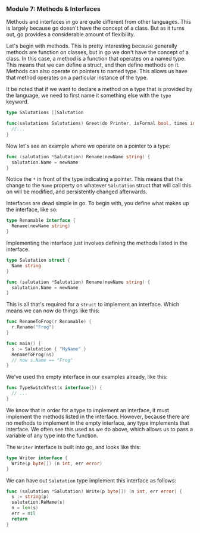 ### Module 7: Methods & Interfaces

Methods and interfaces in go are quite different from other languages. This is largely because go doesn't have the concept of a class. But as it turns out, go provides a considerable amount of flexibility.

Let's begin with methods. This is pretty interesting because generally methods are function on classes, but in go we don't have the concept of a class. In this case, a method is a function that operates on a named type. This means that we can define a struct, and then define methods on it. Methods can also operate on pointers to named type. This allows us have that method operates on a particular instance of the type.

It be noted that if we want to declare a method on a type that is provided by the language, we need to first name it something else with the `type` keyword.
```go
type Salutations []Salutation

func(salutations Salutations) Greet(do Printer, isFormal bool, times int){
  //...
}
```

Now let's see an example where we operate on a pointer to a type:
```go
func (salutation *Salutation) Rename(newName string) {
  salutation.Name = newName
}
```
Notice the `*` in front of the type indicating a pointer. This means that the change to the `Name` property on whatever `Salutation` struct that will call this on will be modified, and persistently changed afterwards.

Interfaces are dead simple in go. To begin with, you define what makes up the interface, like so:
```go
type Renamable interface {
  Rename(newName string)
}
```
Implementing the interface just involves defining the methods listed in the interface.
```go
type Salutation struct {
  Name string
}

func (salutation *Salutation) Rename(newName string) {
  salutation.Name = newName
}
```
This is all that's required for a `struct` to implement an interface. Which means we can now do things like this:
```go
func RenameToFrog(r Renamable) {
  r.Rename("Frog")
}

func main() {
  s := Salutation { "MyName" }
  RenameToFrog(&s)
  // now s.Name == "Frog"
}
```

We've used the empty interface in our examples already, like this:
```go
func TypeSwitchTest(x interface{}) {
  // ...
}
```
We know that in order for a type to implement an interface, it must implement the methods listed in the interface. However, because there are no methods to implement in the empty interface, any type implements that interface. We often see this used as we do above, which allows us to pass a variable of any type into the function.

The `Writer` interface is built into go, and looks like this:
```go
type Writer interface {
  Write(p byte[]) (n int, err error)
}
```

We can have out `Salutation` type implement this interface as follows:
```go
func (salutation *Salutation) Write(p byte[]) (n int, err error) {
  s := string(p)
  salutation.ReName(s)
  n = len(s)
  err = nil
  return
}
```
